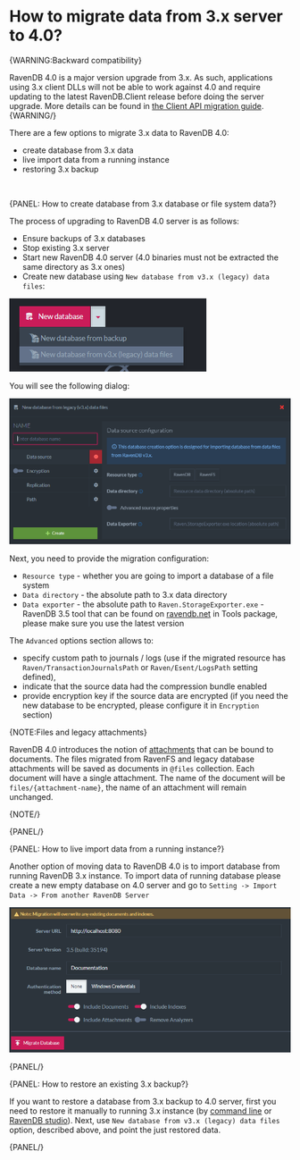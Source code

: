 ﻿# How to migrate data from 3.x server to 4.0?

{WARNING:Backward compatibility}

RavenDB 4.0 is a major version upgrade from 3.x. As such, applications using 3.x client DLLs will not be able to work against 4.0 and require updating to the latest RavenDB.Client release before doing the server upgrade.
More details can be found in [the Client API migration guide](../migration/client-api/introduction).
{WARNING/}

There are a few options to migrate 3.x data to RavenDB 4.0:

- create database from 3.x data
- live import data from a running instance
- restoring 3.x backup

<br />

{PANEL: How to create database from 3.x database or file system data?}

The process of upgrading to RavenDB 4.0 server is as follows:

- Ensure backups of 3.x databases
- Stop existing 3.x server
- Start new RavenDB 4.0 server (4.0 binaries must not be extracted the same directory as 3.x ones)
- Create new database using `New database from v3.x (legacy) data files`:

![Figure 1. Create new database from 3.x data](images/new-db-from-3.x-data.png)

You will see the following dialog:

![Figure 2. Create new database from 3.x data - dialog](images/new-db-from-3.x-data-dialog.png)

Next, you need to provide the migration configuration:

- `Resource type` - whether you are going to import a database of a file system
- `Data directory` - the absolute path to 3.x data directory
- `Data exporter` - the absolute path to `Raven.StorageExporter.exe` - RavenDB 3.5 tool that can be found on [ravendb.net](http://ravendb.net/download) in Tools package, please make sure you use the latest version

The `Advanced` options section allows to:

- specify custom path to journals / logs (use if the migrated resource has `Raven/TransactionJournalsPath` or `Raven/Esent/LogsPath` setting defined),
- indicate that the source data had the compression bundle enabled
- provide encryption key if the source data are encrypted (if you need the new database to be encrypted, please configure it in `Encryption` section)

{NOTE:Files and legacy attachments}

RavenDB 4.0 introduces the notion of [attachments](../client-api/session/attachments/what-are-attachments) that can be bound to documents. 
The files migrated from RavenFS and legacy database attachments will be saved as documents in `@files` collection. Each document will have a single attachment.
The name of the document will be `files/{attachment-name}`, the name of an attachment will remain unchanged.

{NOTE/}

{PANEL/}

{PANEL: How to live import data from a running instance?}

Another option of moving data to RavenDB 4.0 is to import database from running RavenDB 3.x instance. To import data of running database please create a new empty 
database on 4.0 server and go to `Setting -> Import Data -> From another RavenDB Server`

![Figure 2. Migrate data from another, running RavenDB](images/import-database-from-running-instance.png)


{PANEL/}

{PANEL: How to restore an existing 3.x backup?}

If you want to restore a database from 3.x backup to 4.0 server, first you need to restore it manually to running 3.x instance (by [command line](https://ravendb.net/docs/article-page/3.5/Csharp/server/administration/backup-and-restore) or [RavenDB studio](https://ravendb.net/docs/article-page/3.5/csharp/studio/management/backup-restore)).
Next, use `New database from v3.x (legacy) data files` option, described above, and point the just restored data.

{PANEL/}
